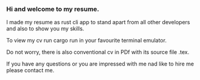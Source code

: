 <h3>Hi and welcome to my resume.</h3>

<p>I made my resume as rust cli app to stand apart from all other developers and also to show you my skills.

To view my cv run cargo run in your favourite terminal emulator. 

Do not worry, there is also conventional cv in PDf with its source file .tex.

If you have any questions or you are impressed with me nad like to hire me please contact me.</p>


